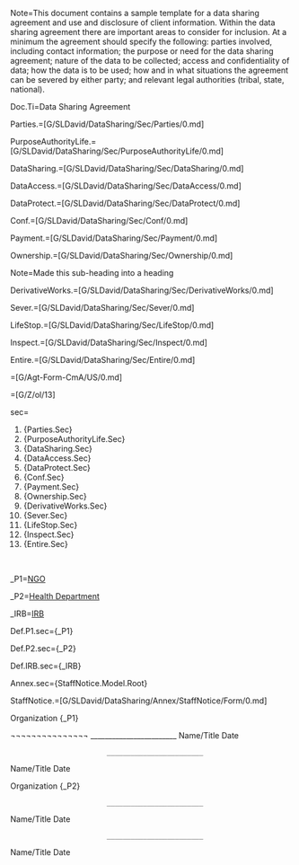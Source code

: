 Note=This document contains a sample template for a data sharing agreement and use and disclosure of client information. Within the data sharing agreement there are important areas to consider for inclusion.  At a minimum the agreement should specify the following: parties involved, including contact information; the purpose or need for the data sharing agreement; nature of the data to be collected; access and confidentiality of data; how the data is to be used; how and in what situations the agreement can be severed by either party; and relevant legal authorities (tribal, state, national). 

Doc.Ti=Data Sharing Agreement

Parties.=[G/SLDavid/DataSharing/Sec/Parties/0.md]

PurposeAuthorityLife.=[G/SLDavid/DataSharing/Sec/PurposeAuthorityLife/0.md]

DataSharing.=[G/SLDavid/DataSharing/Sec/DataSharing/0.md]

DataAccess.=[G/SLDavid/DataSharing/Sec/DataAccess/0.md]

DataProtect.=[G/SLDavid/DataSharing/Sec/DataProtect/0.md]

Conf.=[G/SLDavid/DataSharing/Sec/Conf/0.md]

Payment.=[G/SLDavid/DataSharing/Sec/Payment/0.md]

Ownership.=[G/SLDavid/DataSharing/Sec/Ownership/0.md]

Note=Made this sub-heading into a heading

DerivativeWorks.=[G/SLDavid/DataSharing/Sec/DerivativeWorks/0.md]

Sever.=[G/SLDavid/DataSharing/Sec/Sever/0.md]

LifeStop.=[G/SLDavid/DataSharing/Sec/LifeStop/0.md]

Inspect.=[G/SLDavid/DataSharing/Sec/Inspect/0.md]

Entire.=[G/SLDavid/DataSharing/Sec/Entire/0.md]

=[G/Agt-Form-CmA/US/0.md]

=[G/Z/ol/13]

sec=<ol><li>{Parties.Sec}<li>{PurposeAuthorityLife.Sec}<li>{DataSharing.Sec}<li>{DataAccess.Sec}<li>{DataProtect.Sec}<li>{Conf.Sec}<li>{Payment.Sec}<li>{Ownership.Sec}<li>{DerivativeWorks.Sec}<li>{Sever.Sec}<li>{LifeStop.Sec}<li>{Inspect.Sec}<li>{Entire.Sec}</ol> 

_P1=<a href="#Def.P1.sec" class="definedterm">NGO</a>

_P2=<a href="#Def.P2.sec" class="definedterm">Health Department</a>

_IRB=<a href="#Def.IRB.sec" class="definedterm">IRB</a>

Def.P1.sec={_P1}

Def.P2.sec={_P2}

Def.IRB.sec={_IRB}

Annex.sec={StaffNotice.Model.Root}

StaffNotice.=[G/SLDavid/DataSharing/Annex/StaffNotice/Form/0.md]

Organization {_P1}

¬¬¬¬¬¬¬¬¬¬¬¬¬¬¬							________________________
Name/Title						Date


							________________________
Name/Title					             Date



Organization {_P2}

							________________________
Name/Title				 		Date
			

							________________________
Name/Title						Date